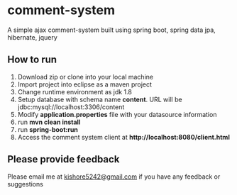 # comment-system
A simple ajax comment-system built using spring boot, spring data jpa, hibernate, jquery

## How to run
1. Download zip or clone into your local machine
2. Import project into eclipse as a maven project
3. Change runtime environment as jdk 1.8
4. Setup database with schema name **content**. URL will be jdbc:mysql://localhost:3306/content
5. Modify **application.properties** file with your datasource information
6. run **mvn clean install** 
7. run **spring-boot:run**
8. Access the comment system client at **http://localhost:8080/client.html**

## Please provide feedback
Please email me at kishore5242@gmail.com if you have any feedback or suggestions
